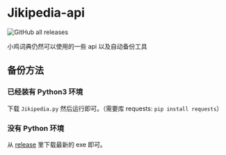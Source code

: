 # Jikipedia-api

![GitHub all releases](https://img.shields.io/github/downloads/PRO-2684/Jikipedia-api/total)

小鸡词典仍然可以使用的一些 api 以及自动备份工具

## 备份方法
### 已经装有 Python3 环境

下载 `Jikipedia.py` 然后运行即可。（需要库 requests: `pip install requests`）

### 没有 Python 环境

从 [release]() 里下载最新的 exe 即可。
